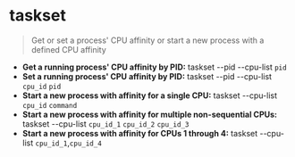 # taskset
> Get or set a process' CPU affinity or start a new process with a defined CPU affinity
- **Get a running process' CPU affinity by PID:**
taskset --pid --cpu-list `pid`
- **Set a running process' CPU affinity by PID:**
taskset --pid --cpu-list `cpu_id` `pid`
- **Start a new process with affinity for a single CPU:**
taskset --cpu-list `cpu_id` `command`
- **Start a new process with affinity for multiple non-sequential CPUs:**
taskset --cpu-list `cpu_id_1` `cpu_id_2` `cpu_id_3`
- **Start a new process with affinity for CPUs 1 through 4:**
taskset --cpu-list `cpu_id_1`,`cpu_id_4`
